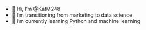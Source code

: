 - 👋 Hi, I’m @KatM248
- 👀 I’m transitioning from marketing to data science
- 🌱 I’m currently learning Python and machine learning


<!---
KatM248/KatM248 is a ✨ special ✨ repository because its `README.md` (this file) appears on your GitHub profile.
You can click the Preview link to take a look at your changes.
--->
